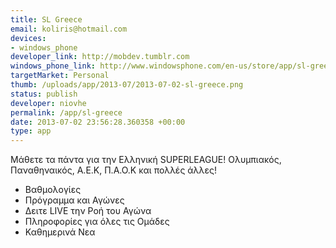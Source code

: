 ```yaml
--- 
title: SL Greece
email: koliris@hotmail.com
devices: 
- windows_phone
developer_link: http://mobdev.tumblr.com
windows_phone_link: http://www.windowsphone.com/en-us/store/app/sl-greece/69c7633e-0b53-4990-b9d5-74a8f93d3e82
targetMarket: Personal
thumb: /uploads/app/2013-07/2013-07-02-sl-greece.png
status: publish
developer: niovhe
permalink: /app/sl-greece
date: 2013-07-02 23:56:28.360358 +00:00
type: app
---
```


Μάθετε τα πάντα για την Ελληνική SUPERLEAGUE!
Ολυμπιακός, Παναθηναικός, Α.Ε.Κ, Π.Α.Ο.Κ και πολλές άλλες!

- Βαθμολογίες
- Πρόγραμμα και Αγώνες
- Δειτε LIVE την Ροή του Αγώνα
- Πληροφορίες για όλες τις Ομάδες
- Καθημερινά Νεα
